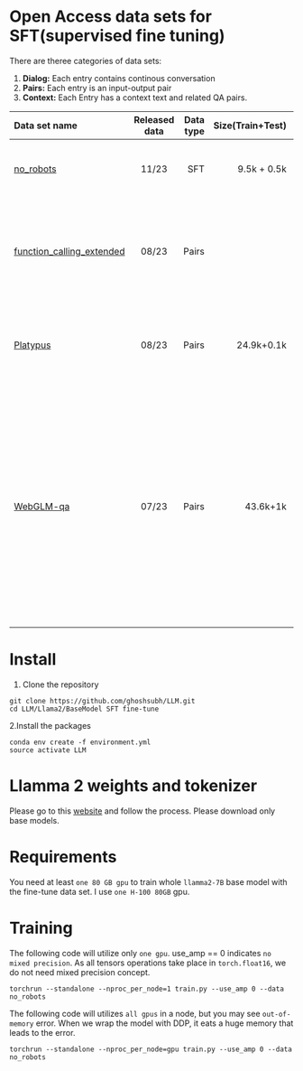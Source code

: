 # Open Access data sets for SFT(supervised fine tuning) 
There are theree categories of data sets:

1. **Dialog:** Each entry contains continous conversation
2.  **Pairs:** Each entry is an input-output pair
3.  **Context:** Each Entry has a context text and related QA pairs.


| Data set name | Released data | Data type | Size(Train+Test) | Description|
| :--- | :------: | ----: | ---: | ---: |
| [no_robots](https://huggingface.co/datasets/HuggingFaceH4/no_robots)        |   11/23   | SFT |9.5k + 0.5k|High quality human created SFT data set.|
|     [function_calling_extended](https://huggingface.co/datasets/Trelis/function_calling_extended) |08/23 | Pairs||High quality human created dataset from enhance LM's API using ability.|
| [Platypus](https://huggingface.co/datasets/garage-bAInd/Open-Platypus)    |  08/23   | Pairs |24.9k+0.1k|A very high quality dataset for improving LM's STEM reasoning ability.|
| [WebGLM-qa](https://huggingface.co/datasets/THUDM/webglm-qa/viewer/default/train) | 07/23  | Pairs |43.6k+1k|Dataset used by WebGLM, which is a QA system based on LLM and Internet. Each of the entry in this dataset comprise a question, a response and a reference. The response is grounded in the reference.|

# Install
1. Clone the repository
```
git clone https://github.com/ghoshsubh/LLM.git
cd LLM/Llama2/BaseModel SFT fine-tune

```
2.Install the packages
```
conda env create -f environment.yml
source activate LLM
```

# Llamma 2 weights and tokenizer
Please go to this [website](https://ai.meta.com/llama/) and follow the process. Please download only base models.

# Requirements
You need at least `one 80 GB gpu` to train whole `llamma2-7B` base model with the fine-tune data set. I use `one H-100 80GB` gpu.

# Training
The following code will utilize only `one gpu`. use_amp == 0 indicates `no mixed precision`. As all tensors operations take place in `torch.float16`, we do not need mixed precision concept. 
```
torchrun --standalone --nproc_per_node=1 train.py --use_amp 0 --data no_robots

```
The following code will utilizes `all gpus` in a node, but you may see `out-of-memory` error. When we wrap the model with DDP, it eats a huge memory that leads to the error. 
```
torchrun --standalone --nproc_per_node=gpu train.py --use_amp 0 --data no_robots

```

